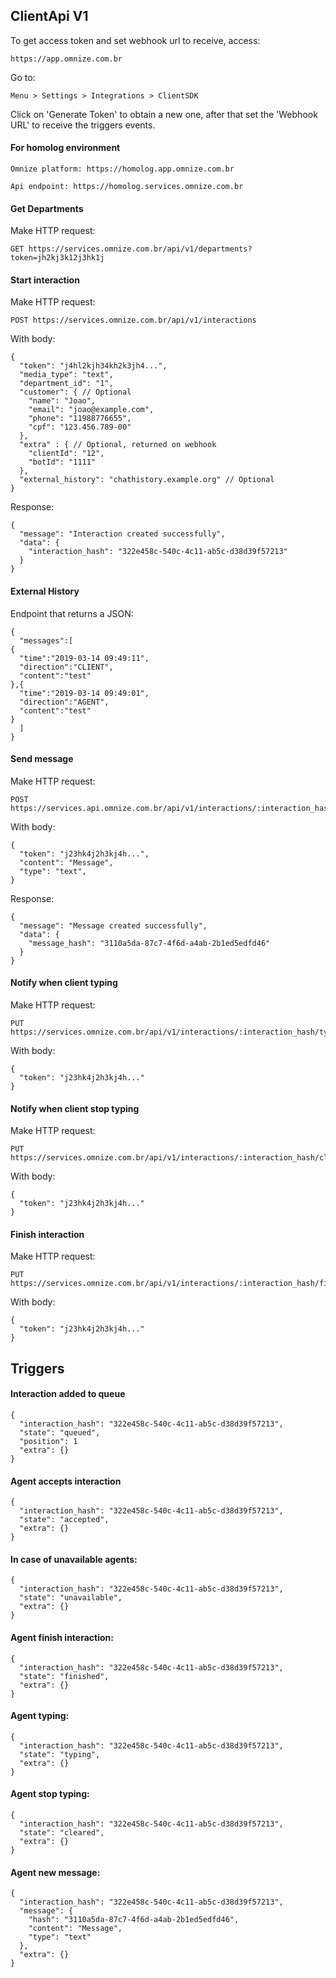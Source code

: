 ## ClientApi V1
To get access token and set webhook url to receive, access:

    https://app.omnize.com.br

Go to:

    Menu > Settings > Integrations > ClientSDK

Click on 'Generate Token' to obtain a new one, after that set the 'Webhook URL' to receive the triggers events.

#### For homolog environment

    Omnize platform: https://homolog.app.omnize.com.br

    Api endpoint: https://homolog.services.omnize.com.br

#### Get Departments
Make HTTP request:

    GET https://services.omnize.com.br/api/v1/departments?token=jh2kj3k12j3hk1j

#### Start interaction
Make HTTP request:

    POST https://services.omnize.com.br/api/v1/interactions

With body:

    {
      "token": "j4hl2kjh34kh2k3jh4...",
      "media_type": "text",
      "department_id": "1",
      "customer": { // Optional
        "name": "Joao",
        "email": "joao@example.com",
        "phone": "11988776655",
        "cpf": "123.456.789-00"
      },
      "extra" : { // Optional, returned on webhook
        "clientId": "12",
        "botId": "1111"
      },
	  "external_history": "chathistory.example.org" // Optional
    }

Response:

    {
      "message": "Interaction created successfully",
      "data": {
        "interaction_hash": "322e458c-540c-4c11-ab5c-d38d39f57213"
      }
    }
    

#### External History
Endpoint that returns a JSON:

    {
      "messages":[
	{
	  "time":"2019-03-14 09:49:11",
	  "direction":"CLIENT",
	  "content":"test"
	},{
	  "time":"2019-03-14 09:49:01",
	  "direction":"AGENT",
	  "content":"test"
	}
      ]
    }

#### Send message
Make HTTP request:

    POST https://services.api.omnize.com.br/api/v1/interactions/:interaction_hash/messages

With body:

    {
      "token": "j23hk4j2h3kj4h...",
      "content": "Message",
      "type": "text",
    }

Response:

    {
      "message": "Message created successfully",
      "data": {
        "message_hash": "3110a5da-87c7-4f6d-a4ab-2b1ed5edfd46"
      }
    }

#### Notify when client typing
Make HTTP request:

    PUT https://services.omnize.com.br/api/v1/interactions/:interaction_hash/typing

With body:

    {
      "token": "j23hk4j2h3kj4h..."
    }

#### Notify when client stop typing
Make HTTP request:

    PUT https://services.omnize.com.br/api/v1/interactions/:interaction_hash/cleared

With body:

    {
      "token": "j23hk4j2h3kj4h..."
    }

#### Finish interaction
Make HTTP request:

    PUT https://services.omnize.com.br/api/v1/interactions/:interaction_hash/finish

With body:

    {
      "token": "j23hk4j2h3kj4h..."
    }


## Triggers

#### Interaction added to queue

    {
      "interaction_hash": "322e458c-540c-4c11-ab5c-d38d39f57213",
      "state": "queued",
      "position": 1
      "extra": {}
    }

#### Agent accepts interaction

    {
      "interaction_hash": "322e458c-540c-4c11-ab5c-d38d39f57213",
      "state": "accepted",
      "extra": {}
    }

#### In case of unavailable agents:

    {
      "interaction_hash": "322e458c-540c-4c11-ab5c-d38d39f57213",
      "state": "unavailable",
      "extra": {}
    }

####  Agent finish interaction:

    {
      "interaction_hash": "322e458c-540c-4c11-ab5c-d38d39f57213",
      "state": "finished",
      "extra": {}
    }

####  Agent typing:

    {
      "interaction_hash": "322e458c-540c-4c11-ab5c-d38d39f57213",
      "state": "typing",
      "extra": {}
    }

####  Agent stop typing:

    {
      "interaction_hash": "322e458c-540c-4c11-ab5c-d38d39f57213",
      "state": "cleared",
      "extra": {}
    }

#### Agent new message:

    {
      "interaction_hash": "322e458c-540c-4c11-ab5c-d38d39f57213",
      "message": {
        "hash": "3110a5da-87c7-4f6d-a4ab-2b1ed5edfd46",
        "content": "Message",
        "type": "text"
      },
      "extra": {}
    }
